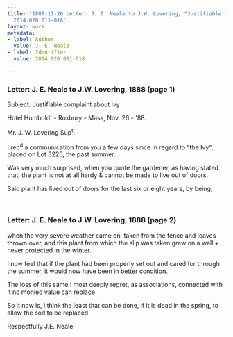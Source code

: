 ```yaml
---
title: '1888-11-26 Letter: J. E. Neale to J.W. Lovering, "Justifiable Ivy Complaint,"
  2014.020.011-018'
layout: work
metadata:
- label: Author
  value: J. E. Neale
- label: Identifier
  value: 2014.020.011-018

---
```

<div class="pages">
<div id="page-1484797">
<h3><a name="page-1484797">Letter: J. E. Neale to J.W. Lovering, 1888 (page 1)</a></h3>
<div class="page-content">
<p>Subject: Justifiable complaint about ivy</p>
<p>Hotel Humboldt - Roxbury - Mass,<span class='line-break'> </span>Nov. 26 - '88.</p>
<p>Mr. J. W. Lovering Sup<sup>t</sup>.</p>
<p>I rec<sup>d</sup> a communication <span class='line-break'> </span>from you a few days since<span class='line-break'> </span>in regard to "the Ivy", placed<span class='line-break'> </span>on Lot 3225, the past summer.</p>
<p>Was very much surprised,<span class='line-break'> </span>when you quote the gardener,<span class='line-break'> </span>as having stated that, the<span class='line-break'> </span>plant is not at all hardy &amp;<span class='line-break'> </span>cannot be made to live<span class='line-break'> </span>out of doors.</p>
<p>Said plant has lived<span class='line-break'> </span>out of doors for the last<span class='line-break'> </span>six or eight years, by being,</p>
</div>
</div>
<br />
<div id="page-1484798">
<h3><a name="page-1484798">Letter: J. E. Neale to J.W. Lovering, 1888 (page 2)</a></h3>
<div class="page-content">
<p>when the very severe weather<span class='line-break'> </span>came on, taken from the fence<span class='line-break'> </span>and leaves thrown over, and<span class='line-break'> </span>this plant from which the slip<span class='line-break'> </span>was taken grew on a wall +<span class='line-break'> </span>never protected in the winter.</p>
<p>I now feel that if the<span class='line-break'> </span>plant had been properly set<span class='line-break'> </span>out and cared for through<span class='line-break'> </span>the summer, it would now <span class='line-break'> </span>have been in better condition.</p>
<p>The loss of this same<span class='line-break'> </span>I most deeply regret, as<span class='line-break'> </span>associations, connected<span class='line-break'> </span>with it no monied value<span class='line-break'> </span>can replace</p>
<p>So it now is, I think the<span class='line-break'> </span>least that can be done, if it<span class='line-break'> </span>is dead in the spring, to allow<span class='line-break'> </span>the sod to be replaced.</p>
<p>Respectfully J.E. Neale</p>
</div>
</div>
<br />
</div>
